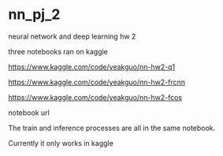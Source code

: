 # nn_pj_2
neural network and deep learning hw 2

three notebooks ran on kaggle

https://www.kaggle.com/code/yeakguo/nn-hw2-q1

https://www.kaggle.com/code/yeakguo/nn-hw2-frcnn

https://www.kaggle.com/code/yeakguo/nn-hw2-fcos

notebook url

The train and inference processes are all in the same notebook.

Currently it only works in kaggle

